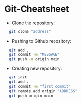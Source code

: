 # Git-Cheatsheet


- Clone the repository:

```bash
  git clone "address"
```

- Pushing to Github repository:

```bash
  git add .
  git commit -m "MESSAGE"
  git push -u origin main
```


- Creating new repository:

```bash
  git init
  git add .
  git commit -m "first commit"
  git remote add origin "ADDRESS"
  git push origin main
```
